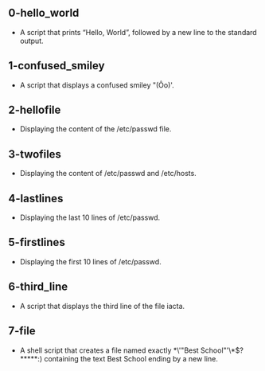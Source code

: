 ## 0-hello_world
* A script that prints “Hello, World”, followed by a new line to the standard output.
## 1-confused_smiley
* A script that displays a confused smiley "(Ôo)'.
## 2-hellofile
* Displaying the content of the /etc/passwd file.
## 3-twofiles
* Displaying the content of /etc/passwd and /etc/hosts.
## 4-lastlines
* Displaying the last 10 lines of /etc/passwd.
## 5-firstlines
* Displaying the first 10 lines of /etc/passwd.
## 6-third_line
* A script that displays the third line of the file iacta.
## 7-file
* A shell script that creates a file named exactly \*\\'"Best School"\'\\*$\?\*\*\*\*\*:) containing the text Best School ending by a new line.

